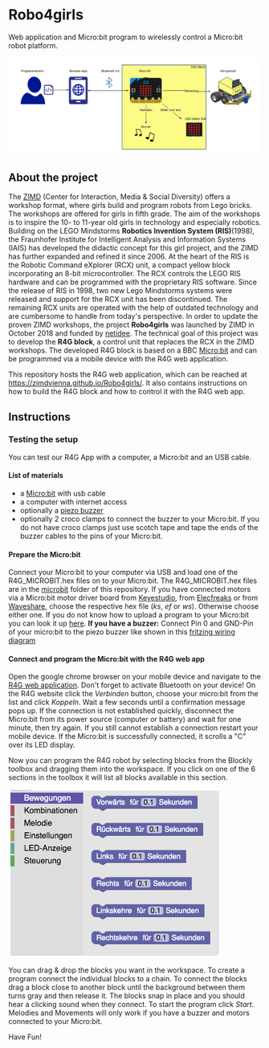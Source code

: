# Robo4girls
Web application and Micro:bit program to wirelessly control a Micro:bit robot platform.

![R4G System overview](Dokumentation/Diagramme/r4g_system_overview.png)

## About the project
The [ZIMD](www.zimd.at) (Center for Interaction, Media & Social Diversity) offers a workshop format, where girls build and program robots from Lego bricks. The workshops are offered for girls in fifth grade. The aim of the workshops is to inspire the 10- to 11-year old girls in technology and especially robotics. 
Building on the LEGO Mindstorms <b>Robotics Invention System (RIS)</b>(1998), the Fraunhofer Institute for Intelligent Analysis and Information Systems (IAIS) has developed the didactic concept for this girl project, and the ZIMD has further expanded and refined it since 2006.
At the heart of the RIS is the Robotic Command eXplorer (RCX) unit, a compact yellow block incorporating an 8-bit microcontroller. The RCX controls the LEGO RIS hardware and can be programmed with the proprietary RIS software. Since the release of RIS in 1998, two new Lego Mindstorms systems were released and support for the RCX unit has been discontinued. The remaining RCX units are operated with the help of outdated technology and are cumbersome to handle from today's perspective. In order to update the proven ZIMD workshops, the project <b>Robo4girls</b> was launched by ZIMD in October 2018 and funded by [netidee](https://www.netidee.at/robo4girls). The technical goal of this project was to develop the <b>R4G block</b>, a control unit that replaces the RCX in the ZIMD workshops. 
The developed R4G block is based on a BBC [Micro:bit](https://microbit.org) and can be programmed via a mobile device with the R4G web application. 

This repository hosts the R4G web application, which can be reached at https://zimdvienna.github.io/Robo4girls/. It also contains instructions on how to build the R4G block and how to control it with the R4G web app.

## Instructions

### Testing the setup 
You can test our R4G App with a computer, a Micro:bit and an USB cable.
#### List of materials
+ a [Micro:bit](https://microbit.org) with usb cable
+ a computer with internet access
+ optionally a [piezo buzzer](https://de.wikipedia.org/wiki/Summer_(Elektronik))
+ optionally 2 croco clamps to connect the buzzer to your Micro:bit. If you do not have croco clamps just use scotch tape and tape the ends of the buzzer cables to the pins of your Micro:bit.

#### Prepare the Micro:bit
Connect your Micro:bit to your computer via USB and load one of the R4G_MICROBIT.hex files on to your Micro:bit. The R4G_MICROBIT.hex files are in the [microbit](microbit) folder of this repository. If you have connected motors via a Micro:bit motor driver board from [Keyestudio](https://wiki.keyestudio.com/Ks0308_keyestudio_Motor_Drive_Breakout_Board_for_micro_bit), from [Elecfreaks](https://www.instructables.com/id/Elecfreaks-Motorbit-User-Guide/) or from [Waveshare](https://www.waveshare.com/wiki/Motor_Driver_for_micro:bit), choose the respective hex file (<i>ks</i>, <i>ef</i> or <i>ws</i>). Otherwise choose either one. If you do not know how to upload a program to your Micro:bit you can look it up [here](https://makecode.microbit.org/device/usb).
<b>If you have a buzzer:</b>
Connect Pin 0 and GND-Pin of your micro:bit to the piezo buzzer like shown in this [fritzing wiring diagram](Bauanleitung/Wiring/buzzer_wiring.png)

#### Connect and program the Micro:bit with the R4G web app
Open the google chrome browser on your mobile device and navigate to the [R4G web application](https://zimdvienna.github.io/Robo4girls/). Don't forget to activate Bluetooth on your device! 
On the R4G website click the <i>Verbinden</i> button, choose your micro:bit from the list and click <i>Koppeln</i>. Wait a few seconds until a confirmation message pops up. If the connection is not established quickly, disconnect the Micro:bit from its power source (computer or battery) and wait for one minute, then try again. If you still cannot establish a connection restart your mobile device. If the Micro:bit is successfully connected, it scrolls a "C" over its LED display.

Now you can program the R4G robot by selecting blocks from the Blockly toolbox and dragging them into the workspace. If you click on one of the 6 sections in the toolbox it will list all blocks available in this section.

![blockly toolbox](media/blockly_toolbox_foto.png)

You can drag & drop the blocks you want in the workspace. To create a program connect the individual blocks to a chain. To connect the blocks drag a block close to another block until the background between them turns gray and then release it. The blocks snap in place and you should hear a clicking sound when they connect. To start the program click <i>Start</i>. Melodies and Movements will only work if you have a buzzer and motors connected to your Micro:bit.

Have Fun!


